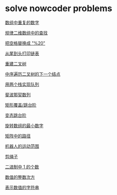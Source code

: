 <!--
 * @Date        : 2020-06-17 22:04:50
 * @LastEditors : anlzou
 * @Github      : https://github.com/anlzou
 * @LastEditTime: 2020-06-23 15:05:51
 * @FilePath    : \algorithm\docs\nowcoder.md
 * @Describe    : 
--> 
# solve nowcoder problems
[数组中重复的数字](../problems/N0003_duplicate-numbers-in-array.md)

[规律二维数组中的查找](../problems/N0004_finding-in-2D-array.md)

[把空格替换成 "%20"](../problems/N0005_replace-space.md)

[从尾到头打印链表](../problems/N0006_return-LinkedList-from-z-to-a.md)

[重建二叉树](../problems/N0007_reConstructBinaryTree.md)

[中序遍历二叉树的下一个结点](../problems/N0008_GetBinaryTreeNextNode.md)

[用两个栈实现队列](../problems/N0009_Using2stacks2implementQueues.md)

[斐波那契数列](../problems/N0010_Fibonacci.md)

[矩形覆盖/跳台阶](../problems/N0011_RectangleCover.md)

[变态跳台阶](../problems/N0012_JumpFloorPlus.md)

[旋转数组的最小数字](../problems/N0013_minNumberInRotateArray.md)

[矩阵中的路径](../problems/N0014_PathInMatrix.md)

[机器人的运动范围](../problems/N0015_RangeOfMotionOfRobot.md)

[剪绳子](../problems/N0016_cut-the-rope.md)

[二进制中 1 的个数](../problems/N0017_Number-Of-1-In-Binary.md)

[数值的整数次方](../problems/N0018_integer-power-of-value.md)

[表示数值的字符串](../problems/N0019_isNumeric.md)